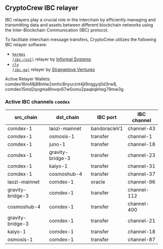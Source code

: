 ## CryptoCrew IBC relayer
IBC relayers play a crucial role in the interchain by efficiently managing and transmitting data and assets between different blockchain networks using the Inter-Blockchain Communication (IBC) protocol.

To facilitate interchain message transfers, CryptoCrew utilizes the following IBC relayer software: 
- <a href="https://github.com/informalsystems/hermes"><code>hermes (ibc-rust)</code></a> relayer by [Informal Systems](https://github.com/informalsystems)
- <a href="https://github.com/cosmos/relayer"><code>rly (ibc-go)</code></a> relayer by [Strangelove Ventures](https://github.com/strangelove-ventures)

Active Relayer Wallets: comdex16m48j88mlw2smhc8nyurznt4jl9nqgyq0d3rw8, comdex15md2qvgma8lnvqv67w0umu2paqkqkheg79mw3g


### Active IBC channels `comdex`
| src_chain | dst_chain | IBC port | IBC channel |
| --------------- | --------------- | ------------ | -------------- |
| comdex-1 | laozi-mainnet | bandoracleV1 | channel-43 |
| comdex-1 | osmosis-1 | transfer | channel-1 |
| comdex-1 | juno-1 | transfer | channel-18 |
| comdex-1 | gravity-bridge-3 | transfer | channel-23 |
| comdex-1 | kaiyo-1 | transfer | channel-31 |
| comdex-1 | cosmoshub-4 | transfer | channel-37 |
| laozi-mainnet | comdex-1 | oracle | channel-96 |
| gravity-bridge-3 | comdex-1 | transfer | channel-112 |
| cosmoshub-4 | comdex-1 | transfer | channel-400 |
| gravity-bridge-3 | comdex-1 | transfer | channel-21 |
| kaiyo-1 | comdex-1 | transfer | channel-18 |
| osmosis-1 | comdex-1 | transfer | channel-87 |